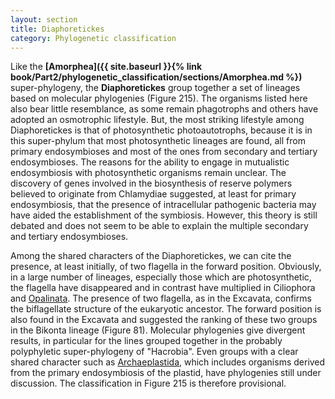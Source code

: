 ```yaml
---
layout: section
title: Diaphoretickes
category: Phylogenetic classification
---
```

Like the **[Amorphea]({{ site.baseurl }}{% link book/Part2/phylogenetic_classification/sections/Amorphea.md %})** super-phylogeny, the **Diaphoretickes** group together a set of lineages based on molecular phylogenies (Figure 215). The organisms listed here also bear little resemblance, as some remain phagotrophs and others have adopted an osmotrophic lifestyle. But, the most striking lifestyle among Diaphoretickes is that of photosynthetic photoautotrophs, because it is in this super-phylum that most photosynthetic lineages are found, all from primary endosymbioses and most of the ones from secondary and tertiary endosymbioses. The reasons for the ability to engage in mutualistic endosymbiosis with photosynthetic organisms remain unclear. The discovery of genes involved in the biosynthesis of reserve polymers believed to originate from Chlamydiae suggested, at least for primary endosymbiosis, that the presence of intracellular pathogenic bacteria may have aided the establishment of the symbiosis. However, this theory is still debated and does not seem to be able to explain the multiple secondary and tertiary endosymbioses.

Among the shared characters of the Diaphoretickes, we can cite the presence, at least initially, of two flagella in the forward position. Obviously, in a large number of lineages, especially those which are photosynthetic, the flagella have disappeared and in contrast have multiplied in Ciliophora and [Opalinata]({{site.baseurl}}/book/Part2/phylogenetic_classification/sections/Heterokonta.html#opalinozoa). The presence of two flagella, as in the Excavata, confirms the biflagellate structure of the eukaryotic ancestor. The forward position is also found in the Excavata and suggested the ranking of these two groups in the Bikonta lineage (Figure 81). Molecular phylogenies give divergent results, in particular for the lines grouped together in the probably polyphyletic super-phylogeny of "Hacrobia". Even groups with a clear shared character such as [Archaeplastida]({{site.baseurl}}/book/Part2/phylogenetic_classification/sections/Archaeplastida.html), which includes organisms derived from the primary endosymbiosis of the plastid, have phylogenies still under discussion. The classification in Figure 215 is therefore provisional.
